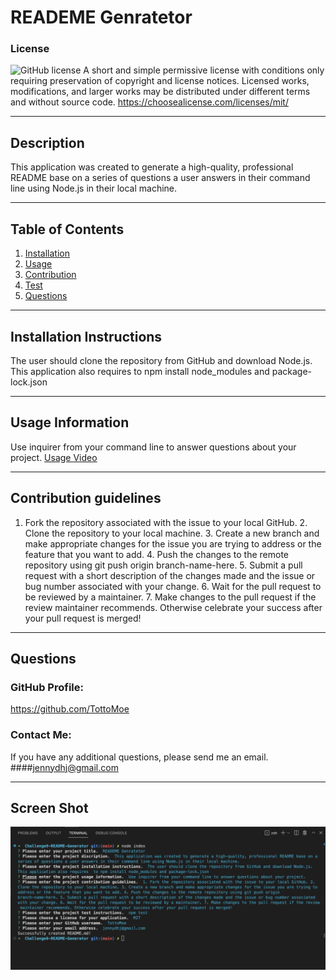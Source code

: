 # READEME Genratetor

  ### License
  ![GitHub license](https://img.shields.io/badge/license-MIT-blue.svg)
  A short and simple permissive license with conditions only requiring preservation of copyright and license notices. Licensed works, modifications, and larger works may be distributed under different terms and without source code.
  https://choosealicense.com/licenses/mit/
  ***
  
  ## Description
  This application was created to generate a high-quality, professional README base on a series of questions a user answers in their command line using Node.js in their local machine.
  ***
  
  ## Table of Contents
  1. [Installation](#installation)
  2. [Usage](#usage)
  3. [Contribution](#contribution)
  4. [Test](#test)
  5. [Questions](#questions)
  ***
  
  <a name="installation"></a>
  ## Installation Instructions
  
  The user should clone the repository from GitHub and download Node.js. This application also requires  to npm install node_modules and package-lock.json
  ***
  
  <a name="usage"></a>
  ## Usage Information
  
  Use inquirer from your command line to answer questions about your project.
  [Usage Video](https://drive.google.com/file/d/1ibDO3GGxPmTkrw4Ltht343T_Utw34eOZ/view)
  ***
  
  <a name="contribution"></a>
  ## Contribution guidelines
  1. Fork the repository associated with the issue to your local GitHub. 2. Clone the repository to your local machine. 3. Create a new branch and make appropriate changes for the issue you are trying to address or the feature that you want to add. 4. Push the changes to the remote repository using git push origin branch-name-here. 5. Submit a pull request with a short description of the changes made and the issue or bug number associated with your change. 6. Wait for the pull request to be reviewed by a maintainer. 7. Make changes to the pull request if the review maintainer recommends. Otherwise celebrate your success after your pull request is merged!
  ***
  
  <a name="questions"></a>
  ## Questions
  
  ### GitHub Profile:
  https://github.com/TottoMoe
  
  ### Contact Me:
  If you have any additional questions, please send me an email.
  ####jennydhj@gmail.com 
  ***
  
  ## Screen Shot
  ![Screen-Shot](./Screen-Shot%20.png)